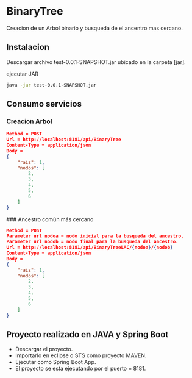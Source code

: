 # BinaryTree

Creacion de un Arbol binario y busqueda de el ancentro
mas cercano.

## Instalacion

Descargar archivo test-0.0.1-SNAPSHOT.jar  ubicado en la carpeta [jar].

ejecutar JAR

```bash
java -jar test-0.0.1-SNAPSHOT.jar
```

## Consumo servicios 

### Creacion Arbol 

```json
Method = POST
Url = http://localhost:8181/api/BinaryTree
Content-Type = application/json
Body = 
{
    "raiz": 1,
    "nodos": [
        2,
        3,
        4,
        5,
        6
    ]
}
```

### Ancestro común más cercano

```json
Method = POST
Parameter url nodoa = nodo inicial para la busqueda del ancestro.
Parameter url nodob = nodo final para la busqueda del ancestro.
Url = http://localhost:8181/api/BinaryTreeLAC/{nodoa}/{nodob}
Content-Type = application/json
Body = 
{
    "raiz": 1,
    "nodos": [
        2,
        3,
        4,
        5,
        6
    ]
}
```

## Proyecto realizado en JAVA y Spring Boot

 - Descargar el proyecto.
 - Importarlo en eclipse o STS como proyecto MAVEN.
 - Ejecutar como Spring Boot App.
 - El proyecto se esta ejecutando por el puerto = 8181. 